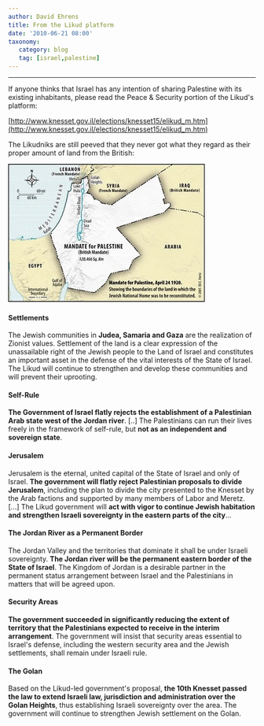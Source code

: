 ```yaml
---
author: David Ehrens
title: From the Likud platform
date: '2010-06-21 08:00'
taxonomy:
   category: blog
   tag: [israel,palestine]
---
```

---

If anyone thinks that Israel has any intention of sharing Palestine with its existing inhabitants, please read the Peace & Security portion of the Likud's platform:

[http://www.knesset.gov.il/elections/knesset15/elikud_m.htm](http://www.knesset.gov.il/elections/knesset15/elikud_m.htm)

The Likudniks are still peeved that they never got what they regard as their proper amount of land from the British:

[![1920-mandate_for_palestine](1920mandate_for_palestine.jpg "1920-mandate_for_palestine")](1920mandate_for_palestine.jpg)

#### Settlements 

The Jewish communities in **Judea, Samaria and Gaza** are the realization of Zionist values. Settlement of the land is a clear expression of the unassailable right of the Jewish people to the Land of Israel and constitutes an important asset in the defense of the vital interests of the State of Israel. The Likud will continue to strengthen and develop these communities and will prevent their uprooting. 

#### Self-Rule 

**The Government of Israel flatly rejects the establishment of a Palestinian Arab state west of the Jordan river**. [..] The Palestinians can run their lives freely in the framework of self-rule, but **not as an independent and sovereign state**.

#### Jerusalem 

Jerusalem is the eternal, united capital of the State of Israel and only of Israel. **The government will flatly reject Palestinian proposals to divide Jerusalem**, including the plan to divide the city presented to the Knesset by the Arab factions and supported by many members of Labor and Meretz. [...] The Likud government will **act with vigor to continue Jewish habitation and strengthen Israeli sovereignty in the eastern parts of the city**...

#### The Jordan River as a Permanent Border 

The Jordan Valley and the territories that dominate it shall be under Israeli sovereignty. **The Jordan river will be the permanent eastern border of the State of Israel**. The Kingdom of Jordan is a desirable partner in the permanent status arrangement between Israel and the Palestinians in matters that will be agreed upon. 

#### Security Areas 

**The government succeeded in significantly reducing the extent of territory that the Palestinians expected to receive in the interim arrangement**. The government will insist that security areas essential to Israel's defense, including the western security area and the Jewish settlements, shall remain under Israeli rule. 

#### The Golan 

Based on the Likud-led government's proposal, **the 10th Knesset passed the law to extend Israeli law, jurisdiction and administration over the Golan Heights**, thus establishing Israeli sovereignty over the area. The government will continue to strengthen Jewish settlement on the Golan.